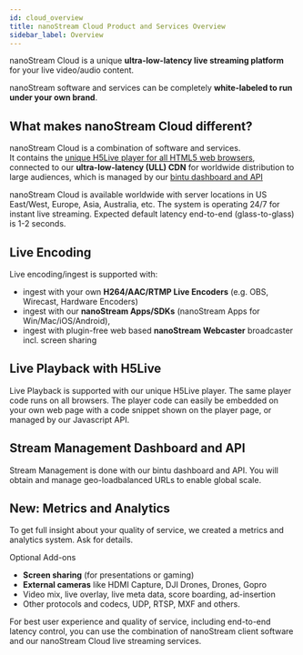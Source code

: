 ```yaml
---
id: cloud_overview
title: nanoStream Cloud Product and Services Overview
sidebar_label: Overview
---
```


nanoStream Cloud is a unique **ultra-low-latency live streaming platform** for your live video/audio content. 

nanoStream software and services can be completely **white-labeled to run under your own brand**.

## What makes nanoStream Cloud different?

nanoStream Cloud is a combination of software and services. <br>
It contains the [unique H5Live player for all HTML5 web browsers](../nanoplayer/nanoplayer_introduction),<br>
connected to our **ultra-low-latency (ULL) CDN** for worldwide distribution to large audiences, 
which is managed by our [bintu dashboard and API](bintu_api)  

nanoStream Cloud is available worldwide with server locations in US East/West, Europe, Asia, Australia, etc. 
The system is operating 24/7 for instant live streaming. 
Expected default latency end-to-end (glass-to-glass) is 1-2 seconds. 

## Live Encoding
Live encoding/ingest is supported with:

- ingest with your own **H264/AAC/RTMP Live Encoders** (e.g. OBS, Wirecast, Hardware Encoders)
- ingest with our **nanoStream Apps/SDKs** (nanoStream Apps for Win/Mac/iOS/Android),
- ingest with plugin-free web based **nanoStream Webcaster** broadcaster incl. screen sharing



## Live Playback with H5Live
Live Playback is supported with our unique H5Live player. The same player code runs on all browsers.
The player code can easily be embedded on your own web page with a code snippet shown on the player page,
or managed by our Javascript API.

## Stream Management Dashboard and API
Stream Management is done with our bintu dashboard and API. 
You will obtain and manage geo-loadbalanced URLs to enable global scale.

## New: Metrics and Analytics
To get full insight about your quality of service, we created a metrics and analytics system. Ask for details.

Optional Add-ons

- **Screen sharing** (for presentations or gaming)
- **External cameras** like HDMI Capture, DJI Drones, Drones, Gopro
- Video mix, live overlay, live meta data, score boarding, ad-insertion
- Other protocols and codecs, UDP, RTSP, MXF and others.

For best user experience and quality of service, including end-to-end latency control, you can use the combination of nanoStream client software and our nanoStream Cloud live streaming services.